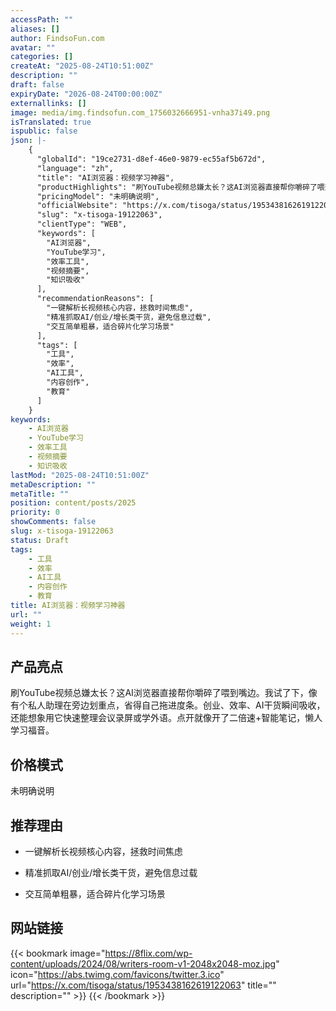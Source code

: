 ```yaml
---
accessPath: ""
aliases: []
author: FindsoFun.com
avatar: ""
categories: []
createAt: "2025-08-24T10:51:00Z"
description: ""
draft: false
expiryDate: "2026-08-24T00:00:00Z"
externallinks: []
image: media/img.findsofun.com_1756032666951-vnha37i49.png
isTranslated: true
ispublic: false
json: |-
    {
      "globalId": "19ce2731-d8ef-46e0-9879-ec55af5b672d",
      "language": "zh",
      "title": "AI浏览器：视频学习神器",
      "productHighlights": "刷YouTube视频总嫌太长？这AI浏览器直接帮你嚼碎了喂到嘴边。我试了下，像有个私人助理在旁边划重点，省得自己拖进度条。创业、效率、AI干货瞬间吸收，还能想象用它快速整理会议录屏或学外语。点开就像开了二倍速+智能笔记，懒人学习福音。",
      "pricingModel": "未明确说明",
      "officialWebsite": "https://x.com/tisoga/status/1953438162619122063",
      "slug": "x-tisoga-19122063",
      "clientType": "WEB",
      "keywords": [
        "AI浏览器",
        "YouTube学习",
        "效率工具",
        "视频摘要",
        "知识吸收"
      ],
      "recommendationReasons": [
        "一键解析长视频核心内容，拯救时间焦虑",
        "精准抓取AI/创业/增长类干货，避免信息过载",
        "交互简单粗暴，适合碎片化学习场景"
      ],
      "tags": [
        "工具",
        "效率",
        "AI工具",
        "内容创作",
        "教育"
      ]
    }
keywords:
    - AI浏览器
    - YouTube学习
    - 效率工具
    - 视频摘要
    - 知识吸收
lastMod: "2025-08-24T10:51:00Z"
metaDescription: ""
metaTitle: ""
position: content/posts/2025
priority: 0
showComments: false
slug: x-tisoga-19122063
status: Draft
tags:
    - 工具
    - 效率
    - AI工具
    - 内容创作
    - 教育
title: AI浏览器：视频学习神器
url: ""
weight: 1
---
```

## 产品亮点
刷YouTube视频总嫌太长？这AI浏览器直接帮你嚼碎了喂到嘴边。我试了下，像有个私人助理在旁边划重点，省得自己拖进度条。创业、效率、AI干货瞬间吸收，还能想象用它快速整理会议录屏或学外语。点开就像开了二倍速+智能笔记，懒人学习福音。

## 价格模式
<!--more-->未明确说明

## 推荐理由
- 一键解析长视频核心内容，拯救时间焦虑

- 精准抓取AI/创业/增长类干货，避免信息过载

- 交互简单粗暴，适合碎片化学习场景

## 网站链接
{{< bookmark image="https://8flix.com/wp-content/uploads/2024/08/writers-room-v1-2048x2048-moz.jpg" icon="https://abs.twimg.com/favicons/twitter.3.ico" url="https://x.com/tisoga/status/1953438162619122063" title="" description="" >}}
{{< /bookmark >}}

